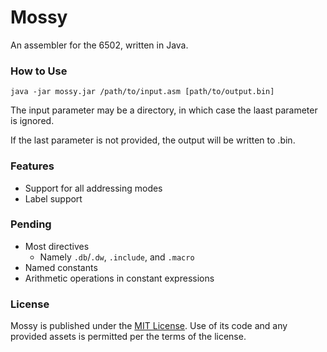 # Mossy

An assembler for the 6502, written in Java.

### How to Use

```
java -jar mossy.jar /path/to/input.asm [path/to/output.bin]
```

The input parameter may be a directory, in which case the laast parameter is
ignored.

If the last parameter is not provided, the output will be written to
<filename>.bin.

### Features

- Support for all addressing modes
- Label support

### Pending

- Most directives
  - Namely `.db`/`.dw`, `.include`, and `.macro`
- Named constants
- Arithmetic operations in constant expressions

### License

Mossy is published under the [MIT License](https://opensource.org/licenses/MIT). Use of its code and any provided assets
is permitted per the terms of the license.
